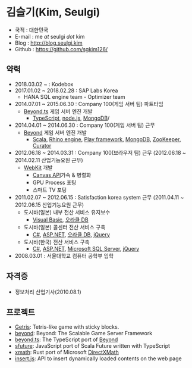 # 김슬기(Kim, Seulgi)
* 국적 : 대한민국
* E-mail : me _at_ seulgi _dot_ kim
* Blog : http://blog.seulgi.kim
* Github : https://github.com/sgkim126/

## 약력
* 2018.03.02 ~ : Kodebox
* 2017.01.02 ~ 2018.02.28 : SAP Labs Korea
  * HANA SQL engine team - Optimizer team
* 2014.07.01 ~ 2015.06.30 : Company 100(게임 서버 팀) 파트타임
  * [Beyond.ts](https://github.com/sollmostudio/beyond.ts) 게임 서버 엔진 개발
    * [TypeScript](http://typescriptlang.org/), [node.js](https://nodejs.org/), [MongoDB](https://www.mongodb.org)/
* 2014.04.01 ~ 2014.06.30 : Company 100(게임 서버 팀) 근무
  * [Beyond](https://github.com/sollmostudio/beyond) 게임 서버 엔진 개발
    * [Scala](http://scala-lang.org/), [Rhino engine](https://developer.mozilla.org/en-US/docs/Mozilla/Projects/Rhino), [Play framework](https://www.playframework.com/), [MongoDB](https://www.mongodb.org/), [ZooKeeper](https://zookeeper.apache.org/),  [Curator](http://curator.apache.org/)
* 2012.06.18 ~ 2014.03.31 : Company 100(브라우저 팀) 근무 (2012.06.18 ~ 2014.02.11 산업기능요원 근무)
  * [WebKit](https://webkit.org/) 개발
    * [Canvas API](https://developer.mozilla.org/en-US/docs/Web/API/Canvas_API)가속 & 병렬화
    * GPU Process 포팅
    * 스마트 TV 포팅
* 2011.02.07 ~ 2012.06.15 : Satisfaction korea system 근무 (2011.04.11 ~ 2012.06.15 산업기능요원 근무)
  * 도시바(일본) 내부 전산 서비스 유지보수
    * [Visual Basic](https://en.wikipedia.org/wiki/Visual_Basic), [오라클 DB](https://www.oracle.com/database/index.html)
  * 도시바(일본) 콜센터 전산 서비스 구축
    * [C#](https://en.wikipedia.org/wiki/C_Sharp_%28programming_language%29), [ASP.NET](http://www.asp.net/), [오라클 DB](https://www.oracle.com/database/index.html), [jQuery](https://jquery.com/)
  * 도시바(한국) 전산 서비스 구축
    * [C#](https://en.wikipedia.org/wiki/C_Sharp_%28programming_language%29), [ASP.NET](http://www.asp.net/), [Microsoft SQL Server](https://en.wikipedia.org/wiki/Microsoft_SQL_Server), [jQuery](https://jquery.com/)
* 2008.03.01 : 서울대학교 컴퓨터 공학부 입학


## 자격증
* 정보처리 산업기사(2010.08.1)

## 프로젝트
* [Getris](https://github.com/kcm1700/Getris): Tetris-like game with sticky blocks.
* [beyond](https://github.com/SollmoStudio/beyond): Beyond: The Scalable Game Server Framework 
* [beyond.ts](https://github.com/SollmoStudio/beyond.ts): The TypeScript port of [Beyond](https://github.com/SollmoStudio/beyond)
* [sfuture](https://github.com/sgkim126/sfuture): JavaScript port of Scala Future written with TypeScript
* [xmath](https://github.com/simnalamburt/xmath): Rust port of Microsoft [DirectXMath](https://simnalamburt.github.io/xmath/)
* [insert.js](https://github.com/sgkim126/insert.js): API to insert dynamically loaded contents on the web page
